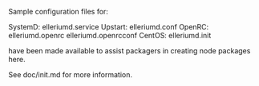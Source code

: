 Sample configuration files for:

SystemD: elleriumd.service
Upstart: elleriumd.conf
OpenRC:  elleriumd.openrc
         elleriumd.openrcconf
CentOS:  elleriumd.init

have been made available to assist packagers in creating node packages here.

See doc/init.md for more information.